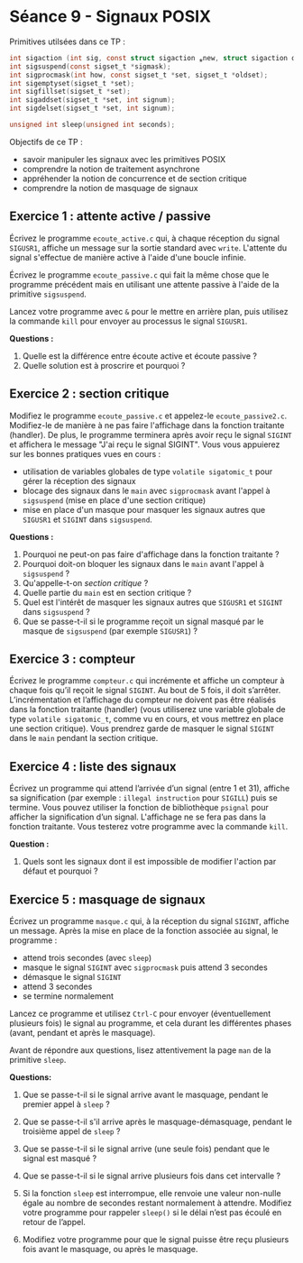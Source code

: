 # Séance 9 - Signaux POSIX

Primitives utilsées dans ce TP :

```c
int sigaction (int sig, const struct sigaction ⁎new, struct sigaction old);
int sigsuspend(const sigset_t *sigmask);
int sigprocmask(int how, const sigset_t *set, sigset_t *oldset);
int sigemptyset(sigset_t *set);
int sigfillset(sigset_t *set);
int sigaddset(sigset_t *set, int signum);
int sigdelset(sigset_t *set, int signum);
```

```c
unsigned int sleep(unsigned int seconds); 
```


Objectifs de ce TP :
* savoir manipuler les signaux avec les primitives POSIX
* comprendre la notion de traitement asynchrone
* appréhender la notion de concurrence et de section critique
* comprendre la notion de masquage de signaux

## Exercice 1 : attente active / passive

Écrivez le programme `ecoute_active.c` qui, à chaque réception du signal `SIGUSR1`, affiche un message sur la sortie standard avec `write`. L'attente du signal s'effectue de manière active à l'aide d'une boucle infinie.

Écrivez le programme `ecoute_passive.c` qui fait la même chose que le programme précédent mais en utilisant une attente passive à l'aide de la primitive `sigsuspend`.

Lancez votre programme avec `&` pour le mettre en arrière plan, puis utilisez la commande `kill` pour envoyer au processus le signal `SIGUSR1`.

**Questions :**

1. Quelle est la différence entre écoute active et écoute passive ?
2. Quelle solution est à proscrire et pourquoi ?

## Exercice 2 : section critique

Modifiez le programme `ecoute_passive.c` et appelez-le `ecoute_passive2.c`.  
Modifiez-le de manière à ne pas faire l'affichage dans la fonction traitante (handler).
De plus, le programme terminera après avoir reçu le signal `SIGINT` et affichera le message "J'ai reçu le signal SIGINT".
Vous vous appuierez sur les bonnes pratiques vues en cours :
- utilisation de variables globales de type `volatile sigatomic_t` pour gérer la réception des signaux
- blocage des signaux dans le `main` avec `sigprocmask` avant l'appel à `sigsuspend` (mise en place d'une section critique)
- mise en place d'un masque pour masquer les signaux autres que `SIGUSR1`  et `SIGINT` dans `sigsuspend`.


**Questions :**
1. Pourquoi ne peut-on pas faire d'affichage dans la fonction traitante ?
2. Pourquoi doit-on bloquer les signaux dans le `main` avant l'appel à `sigsuspend` ?
3. Qu'appelle-t-on *section critique* ? 
4. Quelle partie du `main` est en section critique ?
5. Quel est l'intérêt de masquer les signaux autres que `SIGUSR1` et `SIGINT` dans `sigsuspend` ?
6. Que se passe-t-il si le programme reçoit un signal masqué par le masque de `sigsuspend` (par exemple `SIGUSR1`) ?



## Exercice 3 : compteur

Écrivez le programme `compteur.c` qui incrémente et affiche un compteur à chaque fois qu’il reçoit le signal `SIGINT`. Au bout de 5 fois, il doit s’arrêter. L’incrémentation et l’affichage du compteur ne doivent pas être réalisés dans la fonction traitante (handler) (vous utiliserez une variable globale de type `volatile sigatomic_t`, comme vu en cours, et vous mettrez en place une section critique).
Vous prendrez garde de masquer le signal `SIGINT` dans le `main` pendant la section critique.

## Exercice 4 : liste des signaux

Écrivez un programme qui attend l’arrivée d’un signal (entre 1 et 31), affiche sa signification (par exemple : `illegal instruction` pour `SIGILL`)  puis se termine.
Vous pouvez utiliser la fonction de bibliothèque `psignal` pour afficher la signification d’un signal.
L'affichage ne se fera pas dans la fonction traitante.
Vous testerez votre programme avec la commande `kill`.

**Question :**

1. Quels sont les signaux dont il est impossible de modifier l'action par défaut et pourquoi ?


## Exercice 5 : masquage de signaux

Écrivez un programme `masque.c` qui, à la réception du signal `SIGINT`, affiche un message.
 Après la mise en place de la fonction associée au signal, le programme :

- attend trois secondes (avec `sleep`)
- masque le signal `SIGINT` avec `sigprocmask` puis attend 3 secondes
- démasque le signal `SIGINT`
- attend 3 secondes
- se termine normalement

Lancez ce programme et utilisez `Ctrl-C` pour envoyer (éventuellement plusieurs fois) le signal au programme, et cela durant les différentes phases (avant, pendant et après le masquage). 

Avant de répondre aux questions, lisez attentivement la page `man` de la primitive `sleep`.

**Questions:**

1. Que se passe-t-il si le signal arrive avant le masquage, pendant le premier appel à `sleep` ?

2. Que se passe-t-il s'il arrive après le masquage-démasquage, pendant le troisième appel de `sleep` ?

3. Que se passe-t-il si le signal arrive (une seule fois) pendant que le signal est masqué ? 

4. Que se passe-t-il si le signal arrive plusieurs fois dans cet intervalle ?

5. Si la fonction `sleep` est interrompue, elle renvoie une valeur non-nulle égale au nombre de secondes restant normalement à attendre. Modifiez votre programme pour rappeler `sleep()` si le délai n’est pas écoulé en retour de l’appel.

6. Modifiez votre programme pour que le signal puisse être reçu plusieurs fois avant le masquage, ou après le masquage.

